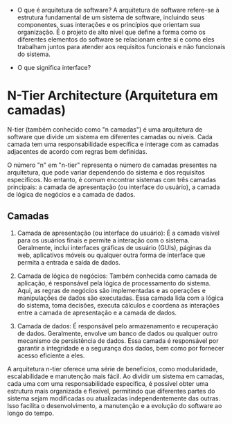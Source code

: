 - O que é arquitetura de software?
A arquitetura de software refere-se à estrutura fundamental de um sistema de software,
incluindo seus componentes, suas interações e os princípios que orientam sua organização.
É o projeto de alto nível que define a forma como os diferentes elementos do software
se relacionam entre si e como eles trabalham juntos para atender aos requisitos
funcionais e não funcionais do sistema.

- O que significa interface?

# N-Tier Architecture (Arquitetura em camadas)

N-tier (também conhecido como "n camadas") é uma arquitetura de software que
divide um sistema em diferentes camadas ou níveis. Cada camada tem uma responsabilidade
específica e interage com as camadas adjacentes de acordo com regras bem definidas.

O número "n" em "n-tier" representa o número de camadas presentes na arquitetura,
que pode variar dependendo do sistema e dos requisitos específicos. No entanto,
é comum encontrar sistemas com três camadas principais: a camada de apresentação
(ou interface do usuário), a camada de lógica de negócios e a camada de dados.

## Camadas

1. Camada de apresentação (ou interface do usuário): É a camada visível para os
usuários finais e permite a interação com o sistema. Geralmente, inclui interfaces
gráficas de usuário (GUIs), páginas da web, aplicativos móveis ou qualquer outra
forma de interface que permita a entrada e saída de dados.

2. Camada de lógica de negócios: Também conhecida como camada de aplicação,
é responsável pela lógica de processamento do sistema. Aqui, as regras de negócios
são implementadas e as operações e manipulações de dados são executadas. Essa camada
lida com a lógica do sistema, toma decisões, executa cálculos e coordena as interações
entre a camada de apresentação e a camada de dados.

3. Camada de dados: É responsável pelo armazenamento e recuperação de dados.
Geralmente, envolve um banco de dados ou qualquer outro mecanismo de persistência
de dados. Essa camada é responsável por garantir a integridade e a segurança dos
dados, bem como por fornecer acesso eficiente a eles.

A arquitetura n-tier oferece uma série de benefícios, como modularidade, escalabilidade
e manutenção mais fácil. Ao dividir um sistema em camadas, cada uma com uma responsabilidade
específica, é possível obter uma estrutura mais organizada e flexível, permitindo
que diferentes partes do sistema sejam modificadas ou atualizadas independentemente
das outras. Isso facilita o desenvolvimento, a manutenção e a evolução do software ao longo do tempo.